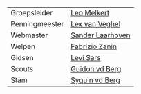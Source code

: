 |                |                                                              |
|----------------|--------------------------------------------------------------|
| Groepsleider   |  [Leo Melkert](mailto:leo@nognooitmeegemaakt.nl)             |
| Penningmeester |  [Lex van Veghel](mailto:lex@nognooitmeegemaakt.nl)          |
| Webmaster      |  [Sander Laarhoven](mailto:sander@nognooitmeegemaakt.nl)     |
| Welpen         |  [Fabrizio Zanin](mailto:fabrizio@nognooitmeegemaakt.nl)     |
| Gidsen         |  [Levi Sars](mailto:levi@nognooitmeegemaakt.nl)              |
| Scouts         |  [Guidon vd Berg](mailto:guidon@nognooitmeegemaakt.nl)  |
| Stam           |  [Syquin vd Berg](mailto:syquin@nognooitmeegemaakt.nl)  |
